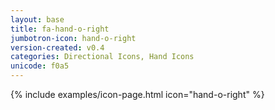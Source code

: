 ```yaml
---
layout: base
title: fa-hand-o-right
jumbotron-icon: hand-o-right
version-created: v0.4
categories: Directional Icons, Hand Icons
unicode: f0a5
---
```


{% include examples/icon-page.html icon="hand-o-right" %}
